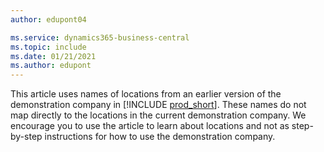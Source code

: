 ```yaml
---
author: edupont04

ms.service: dynamics365-business-central
ms.topic: include
ms.date: 01/21/2021
ms.author: edupont
---
```

This article uses names of locations from an earlier version of the demonstration company in [!INCLUDE [prod_short](prod_short.md)]. These names do not map directly to the locations in the current demonstration company. We encourage you to use the article to learn about locations and not as step-by-step instructions for how to use the demonstration company.
